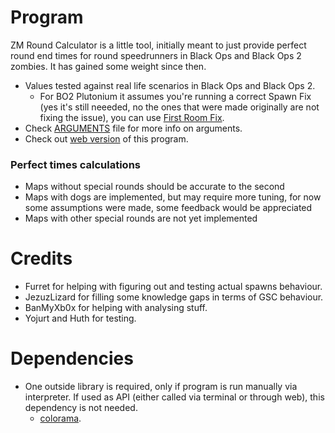 # Program
ZM Round Calculator is a little tool, initially meant to just provide perfect round end times for round speedrunners in Black Ops and Black Ops 2 zombies. It has gained some weight since then.
- Values tested against real life scenarios in Black Ops and Black Ops 2. 
    * For BO2 Plutonium it assumes you're running a correct Spawn Fix (yes it's still neeeded, no the ones that were made originally are not fixing the issue), you can use [First Room Fix](https://github.com/Zi0MIX/T6-FIRST-ROOM-FIX).
- Check [ARGUMENTS](https://github.com/Zi0MIX/ZM-RoundCalculator/blob/main/ARGUMENTS.MD) file for more info on arguments.
- Check out [web version](https://zi0mix.github.io/) of this program.

### Perfect times calculations
- Maps without special rounds should be accurate to the second
- Maps with dogs are implemented, but may require more tuning, for now some assumptions were made, some feedback would be appreciated
- Maps with other special rounds are not yet implemented

# Credits
- Furret for helping with figuring out and testing actual spawns behaviour.
- JezuzLizard for filling some knowledge gaps in terms of GSC behaviour.
- BanMyXb0x for helping with analysing stuff.
- Yojurt and Huth for testing.

# Dependencies
- One outside library is required, only if program is run manually via interpreter. If used as API (either called via terminal or through web), this dependency is not needed.
    * [colorama](https://pypi.org/project/colorama/).